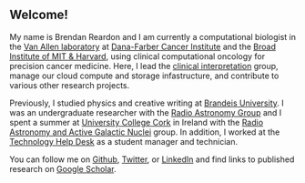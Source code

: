 ## Welcome!

My name is Brendan Reardon and I am currently a computational biologist in the [Van Allen laboratory](https://vanallenlab.dana-farber.org/) at [Dana-Farber Cancer Institute](https://www.dana-farber.org/) and the [Broad Institute of MIT & Harvard](https://www.broadinstitute.org/), using clinical computational oncology for precision cancer medicine. Here, I lead the [clinical interpretation](https://www.biorxiv.org/content/10.1101/2020.09.22.308833v10) group, manage our cloud compute and storage infastructure, and contribute to various other research projects.

Previously, I studied physics and creative writing at [Brandeis University](https://www.brandeis.edu/). I was an undergraduate researcher with the [Radio Astronomy Group](https://www.brandeis.edu/physics/research/radio-astronomy.html) and I spent a summer at [University College Cork](https://www.ucc.ie/en/) in Ireland with the [Radio Astronomy and Active Galactic Nuclei](https://www.ucc.ie/en/raagn/) group. In addition, I worked at the [Technology Help Desk](https://www.brandeis.edu/its/support/helpdesk/) as a student manager and technician. 

You can follow me on [Github](https://github.com/brendanreardon), [Twitter](https://twitter.com/brendan_reardon), or [LinkedIn](https://www.linkedin.com/in/brendan-reardon-ba3b7247/) and find links to published research on [Google Scholar](https://scholar.google.com/citations?user=K_J6gxsAAAAJ&hl=en). 
